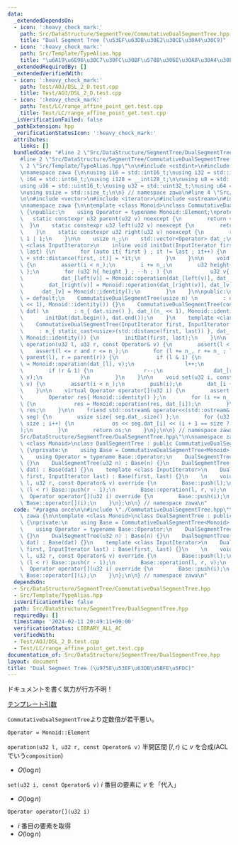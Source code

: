 ```yaml
---
data:
  _extendedDependsOn:
  - icon: ':heavy_check_mark:'
    path: Src/DataStructure/SegmentTree/CommutativeDualSegmentTree.hpp
    title: "Dual Segment Tree (\u53EF\u63DB\u30E2\u30CE\u30A4\u30C9)"
  - icon: ':heavy_check_mark:'
    path: Src/Template/TypeAlias.hpp
    title: "\u6A19\u6E96\u30C7\u30FC\u30BF\u578B\u306E\u30A8\u30A4\u30EA\u30A2\u30B9"
  _extendedRequiredBy: []
  _extendedVerifiedWith:
  - icon: ':heavy_check_mark:'
    path: Test/AOJ/DSL_2_D.test.cpp
    title: Test/AOJ/DSL_2_D.test.cpp
  - icon: ':heavy_check_mark:'
    path: Test/LC/range_affine_point_get.test.cpp
    title: Test/LC/range_affine_point_get.test.cpp
  _isVerificationFailed: false
  _pathExtension: hpp
  _verificationStatusIcon: ':heavy_check_mark:'
  attributes:
    links: []
  bundledCode: "#line 2 \"Src/DataStructure/SegmentTree/DualSegmentTree.hpp\"\n\n\
    #line 2 \"Src/DataStructure/SegmentTree/CommutativeDualSegmentTree.hpp\"\n\n#line\
    \ 2 \"Src/Template/TypeAlias.hpp\"\n\n#include <cstdint>\n#include <cstddef>\n\
    \nnamespace zawa {\n\nusing i16 = std::int16_t;\nusing i32 = std::int32_t;\nusing\
    \ i64 = std::int64_t;\nusing i128 = __int128_t;\n\nusing u8 = std::uint8_t;\n\
    using u16 = std::uint16_t;\nusing u32 = std::uint32_t;\nusing u64 = std::uint64_t;\n\
    \nusing usize = std::size_t;\n\n} // namespace zawa\n#line 4 \"Src/DataStructure/SegmentTree/CommutativeDualSegmentTree.hpp\"\
    \n\n#include <vector>\n#include <iterator>\n#include <ostream>\n#include <cassert>\n\
    \nnamespace zawa {\n\ntemplate <class Monoid>\nclass CommutativeDualSegmentTree\
    \ {\npublic:\n    using Operator = typename Monoid::Element;\nprotected:\n\n \
    \   static constexpr u32 parent(u32 v) noexcept {\n        return v >> 1;\n  \
    \  }\n    static constexpr u32 left(u32 v) noexcept {\n        return v << 1;\n\
    \    }\n    static constexpr u32 right(u32 v) noexcept {\n        return v <<\
    \ 1 | 1;\n    }\n\n    usize n_;\n    std::vector<Operator> dat_;\n\n    template\
    \ <class InputIterator>\n    inline void initDat(InputIterator first, InputIterator\
    \ last) {\n        for (auto it{ first } ; it != last ; it++) {\n            dat_[n_\
    \ + std::distance(first, it)] = *it;\n        }\n    }\n\n    void push(u32 i)\
    \ {\n        assert(i < n_);\n        i += n_;\n        u32 height{ 32u - __builtin_clz(i)\
    \ };\n        for (u32 h{ height } ; --h ; ) {\n            u32 v{ i >> h };\n\
    \            dat_[left(v)] = Monoid::operation(dat_[left(v)], dat_[v]);\n    \
    \        dat_[right(v)] = Monoid::operation(dat_[right(v)], dat_[v]);\n      \
    \      dat_[v] = Monoid::identity();\n        }\n    }\n\npublic:\n    CommutativeDualSegmentTree()\
    \ = default;\n    CommutativeDualSegmentTree(usize n) \n        : n_{ n }, dat_((n\
    \ << 1), Monoid::identity()) {}\n    CommutativeDualSegmentTree(const std::vector<Operator>&\
    \ dat) \n        : n_{ dat.size() }, dat_((n_ << 1), Monoid::identity()) {\n \
    \       initDat(dat.begin(), dat.end());\n    }\n    template <class InputIterator>\n\
    \    CommutativeDualSegmentTree(InputIterator first, InputIterator last)\n   \
    \     : n_{ static_cast<usize>(std::distance(first, last)) }, dat_((n_ << 1),\
    \ Monoid::identity()) {\n        initDat(first, last);\n    }\n\n    virtual void\
    \ operation(u32 l, u32 r, const Operator& v) {\n        assert(l < n_);\n    \
    \    assert(l <= r and r <= n_);\n        for (l += n_, r += n_ ; l < r ; l =\
    \ parent(l), r = parent(r)) {\n            if (l & 1) {\n                dat_[l]\
    \ = Monoid::operation(dat_[l], v);\n                l++;\n            }\n    \
    \        if (r & 1) {\n                r--;\n                dat_[r] = Monoid::operation(dat_[r],\
    \ v);\n            }\n        }\n    }\n\n    void set(u32 i, const Operator&\
    \ v) {\n        assert(i < n_);\n        push(i);\n        dat_[i + n_] = v;\n\
    \    }\n\n    virtual Operator operator[](u32 i) {\n        assert(i < n_);\n\
    \        Operator res{ Monoid::identity() };\n        for (i += n_ ; i ; i = parent(i))\
    \ {\n            res = Monoid::operation(res, dat_[i]);\n        }\n        return\
    \ res;\n    }\n\n    friend std::ostream& operator<<(std::ostream& os, const CommutativeDualSegmentTree\
    \ seg) {\n        usize size{ seg.dat_.size() };\n        for (u32 i{1} ; i <\
    \ size ; i++) {\n            os << seg.dat_[i] << (i + 1 == size ? \"\" : \" \"\
    );\n        }\n        return os;\n    }\n};\n\n} // namespace zawa\n#line 4 \"\
    Src/DataStructure/SegmentTree/DualSegmentTree.hpp\"\n\nnamespace zawa {\n\ntemplate\
    \ <class Monoid>\nclass DualSegmentTree : public CommutativeDualSegmentTree<Monoid>\
    \ {\nprivate:\n    using Base = CommutativeDualSegmentTree<Monoid>;\npublic:\n\
    \    using Operator = typename Base::Operator;\n    DualSegmentTree() : Base()\
    \ {}\n    DualSegmentTree(u32 n) : Base(n) {}\n    DualSegmentTree(const std::vector<Operator>&\
    \ dat) : Base(dat) {}\n    template <class InputIterator>\n    DualSegmentTree(InputIterator\
    \ first, InputIterator last) : Base(first, last) {}\n    \n    void operation(u32\
    \ l, u32 r, const Operator& v) override {\n        Base::push(l);\n        if\
    \ (l < r) Base::push(r - 1);\n        Base::operation(l, r, v);\n    } \n\n  \
    \  Operator operator[](u32 i) override {\n        Base::push(i);\n        return\
    \ Base::operator[](i);\n    }\n};\n\n} // namespace zawa\n"
  code: "#pragma once\n\n#include \"./CommutativeDualSegmentTree.hpp\"\n\nnamespace\
    \ zawa {\n\ntemplate <class Monoid>\nclass DualSegmentTree : public CommutativeDualSegmentTree<Monoid>\
    \ {\nprivate:\n    using Base = CommutativeDualSegmentTree<Monoid>;\npublic:\n\
    \    using Operator = typename Base::Operator;\n    DualSegmentTree() : Base()\
    \ {}\n    DualSegmentTree(u32 n) : Base(n) {}\n    DualSegmentTree(const std::vector<Operator>&\
    \ dat) : Base(dat) {}\n    template <class InputIterator>\n    DualSegmentTree(InputIterator\
    \ first, InputIterator last) : Base(first, last) {}\n    \n    void operation(u32\
    \ l, u32 r, const Operator& v) override {\n        Base::push(l);\n        if\
    \ (l < r) Base::push(r - 1);\n        Base::operation(l, r, v);\n    } \n\n  \
    \  Operator operator[](u32 i) override {\n        Base::push(i);\n        return\
    \ Base::operator[](i);\n    }\n};\n\n} // namespace zawa\n"
  dependsOn:
  - Src/DataStructure/SegmentTree/CommutativeDualSegmentTree.hpp
  - Src/Template/TypeAlias.hpp
  isVerificationFile: false
  path: Src/DataStructure/SegmentTree/DualSegmentTree.hpp
  requiredBy: []
  timestamp: '2024-02-11 20:49:11+09:00'
  verificationStatus: LIBRARY_ALL_AC
  verifiedWith:
  - Test/AOJ/DSL_2_D.test.cpp
  - Test/LC/range_affine_point_get.test.cpp
documentation_of: Src/DataStructure/SegmentTree/DualSegmentTree.hpp
layout: document
title: "Dual Segment Tree (\u975E\u53EF\u63DB\u5BFE\u5FDC)"
---
```


ドキュメントを書く気力が行方不明！

[テンプレート引数](https://zawa-tin.github.io/cp-documentation/Docs/Appendix/Monoid.html)

`CommutativeDualSegmentTree`より定数倍が若干悪い。

`Operator = Monoid::Element`

`operation(u32 l, u32 r, const Operator& v)` 半開区間 $[l, r)$ に $v$ を合成(ACLでいう`composition`)
- $O(\log n)$

`set(u32 i, const Operator& v)` $i$ 番目の要素に $v$ を「代入」
- $O(\log n)$

`Operator operator[](u32 i)`
- $i$ 番目の要素を取得
- $O(\log n)$
